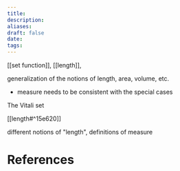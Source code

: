 ```yaml
---
title: 
description: 
aliases: 
draft: false
date: 
tags:
---
```

[[set function]], [[length]], 

generalization of the notions of length, area, volume, etc. 
- measure needs to be consistent with the special cases 

The Vitali set  




[[length#^15e620]]

different notions of "length", definitions of measure 








# References



